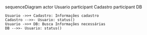 sequenceDiagram
    actor Usuario
    participant Cadastro
    participant DB

    Usuario ->>+ Cadastro: Informações cadastro
    Cadastro -->>- Usuario: status()
    Usuario ->>+ DB: Busca Informações necessárias
    DB -->>- Usuario: status()
